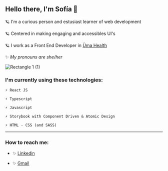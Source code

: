 ## Hello there, I'm Sofía 🌈

🪐  I'm a curious person and estusiast learner of web development

🪐  Centered in making engaging and accessibles UI's

🪐 I work as a Front End Developer in <a href="https://umasalud.com/" target="_blank">Üma Health</a>

✨ *My pronouns are she/her*

![Rectangle 1 (1)](https://user-images.githubusercontent.com/61565638/138537438-258285ea-6e32-4594-9f14-0ba6c20e2c26.png)

### I'm currently using these technologies:

    ⚡ React JS
    
    ⚡ Typescript
    
    ⚡ Javascript
    
    ⚡ Storybook with Component Driven & Atomic Design
    
    ⚡ HTML - CSS (and SASS) 
    
---

<!--[![Top Langs](https://github-readme-stats.vercel.app/api/top-langs/?username=sofialay&layout=compact)](https://github.com/sofialay/github-readme-stats)

<!--![Rectangle 1 (1)](https://user-images.githubusercontent.com/61565638/138537438-258285ea-6e32-4594-9f14-0ba6c20e2c26.png)-->

### How to reach me:
* ✨ <a href='https://www.linkedin.com/in/sofialay/' target='_blank'>Linkedin</a>
 
* ✨ <a href='mailto:laysofiabelen@gmail.com'>Gmail</a>
